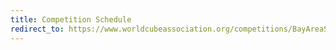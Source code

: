 ```yaml
---
title: Competition Schedule
redirect_to: https://www.worldcubeassociation.org/competitions/BayAreaSpeedcubin51LiveSSF2023#competition-schedule
---
```

